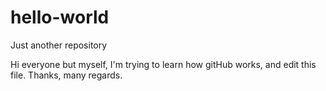 # hello-world
Just another repository

Hi everyone but myself, I'm trying to learn how gitHub works, and edit this file.
Thanks, many regards.
